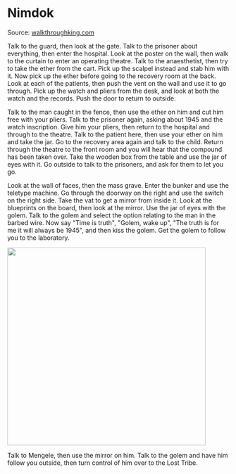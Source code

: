 # Nimdok

Source:
[walkthroughking.com](https://www.walkthroughking.com/text/ihavenomouth.aspx)

Talk to the guard, then look at the gate. Talk to the prisoner about everything, then enter the hospital. Look at the poster on the wall, then walk to the curtain to enter an operating theatre. Talk to the anaesthetist, then try to take the ether from the cart. Pick up the scalpel instead and stab him with it. Now pick up the ether before going to the recovery room at the back. Look at each of the patients, then push the vent on the wall and use it to go through. Pick up the watch and pliers from the desk, and look at both the watch and the records. Push the door to return to outside.

Talk to the man caught in the fence, then use the ether on him and cut him free with your pliers. Talk to the prisoner again, asking about 1945 and the watch inscription. Give him your pliers, then return to the hospital and through to the theatre. Talk to the patient here, then use your ether on him and take the jar. Go to the recovery area again and talk to the child. Return through the theatre to the front room and you will hear that the compound has been taken over. Take the wooden box from the table and use the jar of eyes with it. Go outside to talk to the prisoners, and ask for them to let you go.

Look at the wall of faces, then the mass grave. Enter the bunker and use the teletype machine. Go through the doorway on the right and use the switch on the right side. Take the vat to get a mirror from inside it. Look at the blueprints on the board, then look at the mirror. Use the jar of eyes with the golem. Talk to the golem and select the option relating to the man in the barbed wire. Now say "Time is truth", "Golem, wake up", "The truth is for me it will always be 1945", and then kiss the golem. Get the golem to follow you to the laboratory.

<img src="nim_golem.avif" style="width: 450px; height: auto;">

 Talk to Mengele, then use the mirror on him. Talk to the golem and have him follow you outside, then turn control of him over to the Lost Tribe.
